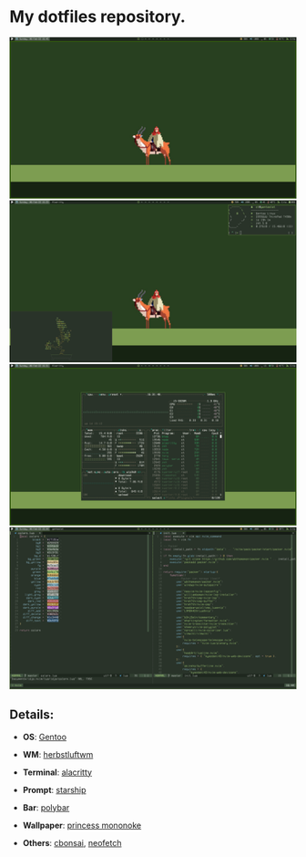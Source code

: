 # My dotfiles repository.

![home1](img/home1.png)
![home2](img/home2.png)
![home3](img/home3.png)
![home4](img/home4.png)

## Details:
+ **OS**: [Gentoo](https://www.gentoo.org/)

+ **WM**: [herbstluftwm](https://herbstluftwm.org/)

+ **Terminal**: [alacritty](https://alacritty.org/)

+ **Prompt**: [starship](https://starship.rs/)

+ **Bar**: [polybar](https://polybar.github.io/)

+ **Wallpaper**: [princess mononoke](https://mocah.org/uploads/posts/4577569-studio-ghibli-princess-mononoke-ashitaka-pixel-art.png)

+ **Others**: [cbonsai](https://gitlab.com/jallbrit/cbonsai), [neofetch](https://github.com/dylanaraps/neofetch)
